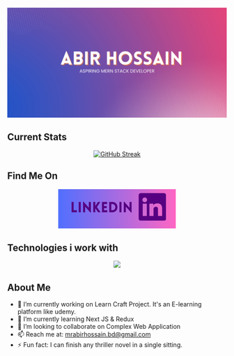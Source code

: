 ![Abir Hossain Github Banner!](https://raw.githubusercontent.com/mdhossain07/mdhossain07/main/Abir%20Profile%20Banner.png "Abir Hossain")

## Current Stats
<p align="center"> 
<a href="https://git.io/streak-stats">
  <img src="https://github-readme-streak-stats.herokuapp.com?user=mdhossain07&theme=shadow-purple&hide_border=true&date_format=j%20M%5B%20Y%5D" alt="GitHub Streak" /></a>
</p>
  

## Find Me On

<p align ="center">  
  <a href="https://www.linkedin.com/in/thisisabirhossain/">
    <img style={padding: "20px"} src="https://raw.githubusercontent.com/mdhossain07/mdhossain07/main/LinkedIn%20Logo.png"/></a> 
</p>

## Technologies i work with

<p align="center">
  <a href="https://skillicons.dev">
    <img src="https://skillicons.dev/icons?i=html,css,tailwind,bootstrap,js,react,firebase,nodejs,express,mongodb,wordpress" />
  </a>
</p>

## About Me

- 🔭 I’m currently working on Learn Craft Project. It's an E-learning platform like udemy.
- 🌱 I’m currently learning Next JS & Redux
- 👯 I’m looking to collaborate on Complex Web Application
- 📫 Reach me at: mrabirhossain.bd@gmail.com
- ⚡ Fun fact: I can finish any thriller novel in a single sitting.
